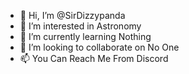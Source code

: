 - 👋 Hi, I’m @SirDizzypanda
- 👀 I’m interested in Astronomy
- 🌱 I’m currently learning Nothing
- 💞️ I’m looking to collaborate on No One
- 📫 You Can Reach Me From Discord

<!---
SirDizzypanda/SirDizzypanda is a ✨ special ✨ repository because its `README.md` (this file) appears on your GitHub profile.
You can click the Preview link to take a look at your changes.
--->
